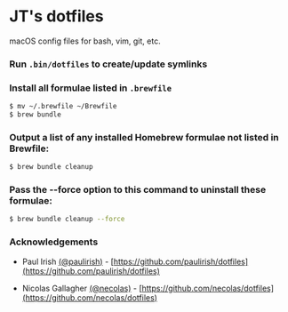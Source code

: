 # JT's dotfiles

macOS config files for bash, vim, git, etc.

### Run `.bin/dotfiles` to create/update symlinks

### Install all formulae listed in `.brewfile`

```sh
$ mv ~/.brewfile ~/Brewfile
$ brew bundle
```

### Output a list of any installed Homebrew formulae not listed in Brewfile:

```sh
$ brew bundle cleanup
```

### Pass the --force option to this command to uninstall these formulae:

```sh
$ brew bundle cleanup --force
```

### Acknowledgements

- Paul Irish [(@paulirish)](https://github.com/paulirish) - [https://github.com/paulirish/dotfiles](https://github.com/paulirish/dotfiles)

- Nicolas Gallagher [(@necolas)](https://github.com/necolas) - [https://github.com/necolas/dotfiles](https://github.com/necolas/dotfiles)
